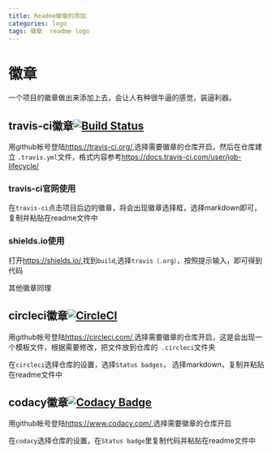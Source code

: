 ```yaml
---
title: Readme徽章的添加
categories: logo 
tags: 徽章  readme logo
---
```

# 徽章
一个项目的徽章做出来添加上去，会让人有种很牛逼的感觉，装逼利器。
## travis-ci徽章[![Build Status](https://travis-ci.org/ZhaoYandong00/zhaoyandong00.github.io.svg?branch=master)](https://travis-ci.org/ZhaoYandong00/zhaoyandong00.github.io)

用github帐号登陆<https://travis-ci.org/>,选择需要徽章的仓库开启，然后在仓库建立 `.travis.yml`文件，格式内容参考<https://docs.travis-ci.com/user/job-lifecycle/>

### travis-ci官网使用
在`travis-ci`点击项目后边的徽章，将会出现徽章选择框，选择markdown即可，复制并粘贴在readme文件中
### shields.io使用
打开<https://shields.io/>,找到`build`,选择`travis（.org）`，按照提示输入，即可得到代码

其他徽章同理

## circleci徽章[![CircleCI](https://circleci.com/gh/ZhaoYandong00/zhaoyandong00.github.io/tree/master.svg?style=svg)](https://circleci.com/gh/ZhaoYandong00/zhaoyandong00.github.io/tree/master)

用github帐号登陆<https://circleci.com/>,选择需要徽章的仓库开启，这是会出现一个模板文件，根据需要修改，把文件放到仓库的` .circleci`文件夹

在`circleci`选择仓库的设置，选择`Status badges`， 选择markdown，复制并粘贴在readme文件中

## codacy徽章[![Codacy Badge](https://api.codacy.com/project/badge/Grade/e191ed805f84473e9c1622ab009a5441)](https://www.codacy.com/manual/ZhaoYandong00/zhaoyandong00.github.io?utm_source=github.com&amp;utm_medium=referral&amp;utm_content=ZhaoYandong00/zhaoyandong00.github.io&amp;utm_campaign=Badge_Grade)

用github帐号登陆<https://www.codacy.com/>,选择需要徽章的仓库开启

在`codacy`选择仓库的设置，在`Status badge`里复制代码并粘贴在readme文件中

